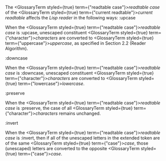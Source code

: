  The <GlossaryTerm styled={true} term={"readtable case"}><i>readtable case</i></GlossaryTerm> of the <GlossaryTerm styled={true} term={"current readtable"}><i>current readtable</i></GlossaryTerm> affects the *Lisp reader* in the following ways: :upcase 



When the <GlossaryTerm styled={true} term={"readtable case"}><i>readtable case</i></GlossaryTerm> is :upcase, unescaped constituent <GlossaryTerm styled={true} term={"character"}><i>characters</i></GlossaryTerm> are converted to <GlossaryTerm styled={true} term={"uppercase"}><i>uppercase</i></GlossaryTerm>, as specified in Section 2.2 (Reader Algorithm). 



:downcase 



When the <GlossaryTerm styled={true} term={"readtable case"}><i>readtable case</i></GlossaryTerm> is :downcase, unescaped constituent <GlossaryTerm styled={true} term={"character"}><i>characters</i></GlossaryTerm> are converted to <GlossaryTerm styled={true} term={"lowercase"}><i>lowercase</i></GlossaryTerm>. 



:preserve 



When the <GlossaryTerm styled={true} term={"readtable case"}><i>readtable case</i></GlossaryTerm> is :preserve, the case of all <GlossaryTerm styled={true} term={"character"}><i>characters</i></GlossaryTerm> remains unchanged. 



:invert 



When the <GlossaryTerm styled={true} term={"readtable case"}><i>readtable case</i></GlossaryTerm> is :invert, then if all of the unescaped letters in the extended token are of the same <GlossaryTerm styled={true} term={"case"}><i>case</i></GlossaryTerm>, those (unescaped) letters are converted to the opposite <GlossaryTerm styled={true} term={"case"}><i>case</i></GlossaryTerm>. 



